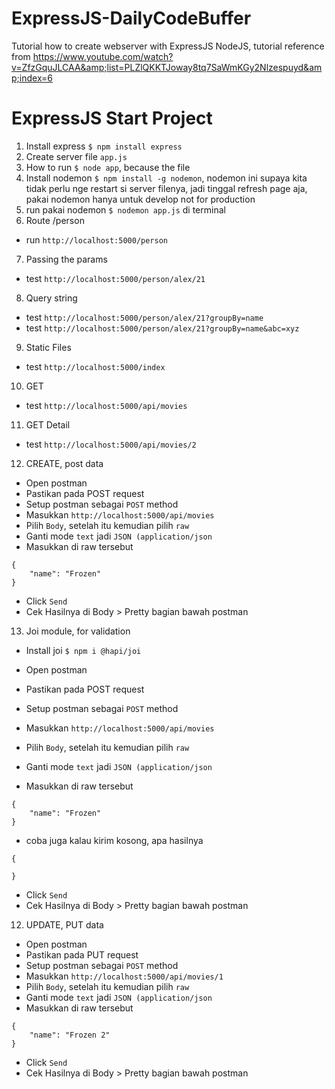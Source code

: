 # ExpressJS-DailyCodeBuffer

Tutorial how to create webserver with ExpressJS NodeJS, tutorial reference from https://www.youtube.com/watch?v=ZfzGquJLCAA&amp;list=PLZlQKKTJoway8tq7SaWmKGy2Nlzespuyd&amp;index=6

# ExpressJS Start Project

1. Install express `$ npm install express`
2. Create server file `app.js`
3. How to run `$ node app`, because the file
4. Install nodemon `$ npm install -g nodemon`, nodemon ini supaya kita tidak perlu nge restart si server filenya, jadi tinggal refresh page aja, pakai nodemon hanya untuk develop not for production
5. run pakai nodemon `$ nodemon app.js` di terminal
6. Route /person

- run `http://localhost:5000/person`

7. Passing the params

- test `http://localhost:5000/person/alex/21`

8. Query string

- test `http://localhost:5000/person/alex/21?groupBy=name`
- test `http://localhost:5000/person/alex/21?groupBy=name&abc=xyz`

9. Static Files

- test `http://localhost:5000/index`

10. GET

- test `http://localhost:5000/api/movies`

11. GET Detail

- test `http://localhost:5000/api/movies/2`

12. CREATE, post data

- Open postman
- Pastikan pada POST request
- Setup postman sebagai `POST` method
- Masukkan `http://localhost:5000/api/movies`
- Pilih `Body`, setelah itu kemudian pilih `raw`
- Ganti mode `text` jadi `JSON (application/json`
- Masukkan di raw tersebut

```
{
	"name": "Frozen"
}
```

- Click `Send`
- Cek Hasilnya di Body > Pretty bagian bawah postman

13. Joi module, for validation

- Install joi `$ npm i @hapi/joi`

- Open postman
- Pastikan pada POST request
- Setup postman sebagai `POST` method
- Masukkan `http://localhost:5000/api/movies`
- Pilih `Body`, setelah itu kemudian pilih `raw`
- Ganti mode `text` jadi `JSON (application/json`
- Masukkan di raw tersebut

```
{
	"name": "Frozen"
}
```

- coba juga kalau kirim kosong, apa hasilnya

```
{

}
```

- Click `Send`
- Cek Hasilnya di Body > Pretty bagian bawah postman

12. UPDATE, PUT data

- Open postman
- Pastikan pada PUT request
- Setup postman sebagai `POST` method
- Masukkan `http://localhost:5000/api/movies/1`
- Pilih `Body`, setelah itu kemudian pilih `raw`
- Ganti mode `text` jadi `JSON (application/json`
- Masukkan di raw tersebut

```
{
	"name": "Frozen 2"
}
```

- Click `Send`
- Cek Hasilnya di Body > Pretty bagian bawah postman
